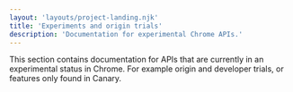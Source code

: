 ```yaml
---
layout: 'layouts/project-landing.njk'
title: 'Experiments and origin trials'
description: 'Documentation for experimental Chrome APIs.'
---
```


This section contains documentation for APIs that are currently in an experimental status in Chrome. For example origin and developer trials, or features only found in Canary.